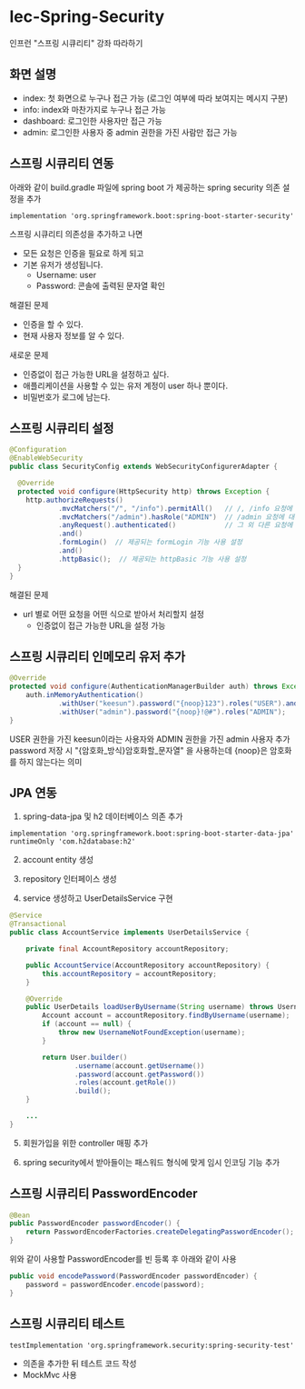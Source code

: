# lec-Spring-Security
인프런 "스프링 시큐리티" 강좌 따라하기

## 화면 설명
- index: 첫 화면으로 누구나 접근 가능 (로그인 여부에 따라 보여지는 메시지 구분)
- info: index와 마찬가지로 누구나 접근 가능
- dashboard: 로그인한 사용자만 접근 가능
- admin: 로그인한 사용자 중 admin 권한을 가진 사람만 접근 가능

## 스프링 시큐리티 연동
아래와 같이 build.gradle 파일에 spring boot 가 제공하는 spring security 의존 설정을 추가
```
implementation 'org.springframework.boot:spring-boot-starter-security'
```

스프링 시큐리티 의존성을 추가하고 나면
- 모든 요청은 인증을 필요로 하게 되고
- 기본 유저가 생성됩니다.
    + Username: user
    + Password: 콘솔에 출력된 문자열 확인
    
해결된 문제
- 인증을 할 수 있다.
- 현재 사용자 정보를 알 수 있다.

새로운 문제
- 인증없이 접근 가능한 URL을 설정하고 싶다.
- 애플리케이션을 사용할 수 있는 유저 계정이 user 하나 뿐이다.
- 비밀번호가 로그에 남는다.

## 스프링 시큐리티 설정
```java
@Configuration
@EnableWebSecurity
public class SecurityConfig extends WebSecurityConfigurerAdapter {

  @Override
  protected void configure(HttpSecurity http) throws Exception {
    http.authorizeRequests()
            .mvcMatchers("/", "/info").permitAll()   // /, /info 요청에 대해서는 모두 허용
            .mvcMatchers("/admin").hasRole("ADMIN")  // /admin 요청에 대해서는 Role이 ADMIN인 사용자만 허용
            .anyRequest().authenticated()            // 그 외 다른 요청에 대해서는 인증(로그인 여부)만 확인
            .and()
            .formLogin()  // 제공되는 formLogin 기능 사용 설정
            .and()
            .httpBasic();  // 제공되는 httpBasic 기능 사용 설정
  }
}
```

해결된 문제
- url 별로 어떤 요청을 어떤 식으로 받아서 처리할지 설정
  + 인증없이 접근 가능한 URL을 설정 가능
  
## 스프링 시큐리티 인메모리 유저 추가
```java
@Override
protected void configure(AuthenticationManagerBuilder auth) throws Exception {
    auth.inMemoryAuthentication()
            .withUser("keesun").password("{noop}123").roles("USER").and()
            .withUser("admin").password("{noop}!@#").roles("ADMIN");
}
```
USER 권한을 가진 keesun이라는 사용자와 ADMIN 권한을 가진 admin 사용자 추가     
password 저장 시 "{암호화_방식}암호화할_문자열" 을 사용하는데 {noop}은 암호화를 하지 않는다는 의미

## JPA 연동
1. spring-data-jpa 및 h2 데이터베이스 의존 추가
```
implementation 'org.springframework.boot:spring-boot-starter-data-jpa'
runtimeOnly 'com.h2database:h2'
```

2. account entity 생성
   
3. repository 인터페이스 생성

4. service 생성하고 UserDetailsService 구현
```java
@Service
@Transactional
public class AccountService implements UserDetailsService {

    private final AccountRepository accountRepository;

    public AccountService(AccountRepository accountRepository) {
        this.accountRepository = accountRepository;
    }

    @Override
    public UserDetails loadUserByUsername(String username) throws UsernameNotFoundException {
        Account account = accountRepository.findByUsername(username);
        if (account == null) {
            throw new UsernameNotFoundException(username);
        }

        return User.builder()
                .username(account.getUsername())
                .password(account.getPassword())
                .roles(account.getRole())
                .build();
    }

    ...
}
```

5. 회원가입을 위한 controller 매핑 추가

6. spring security에서 받아들이는 패스워드 형식에 맞게 임시 인코딩 기능 추가

## 스프링 시큐리티 PasswordEncoder
```java
@Bean
public PasswordEncoder passwordEncoder() {
    return PasswordEncoderFactories.createDelegatingPasswordEncoder();
}
```
위와 같이 사용할 PasswordEncoder를 빈 등록 후 아래와 같이 사용
```java
public void encodePassword(PasswordEncoder passwordEncoder) {
    password = passwordEncoder.encode(password);
}
```

## 스프링 시큐리티 테스트
```
testImplementation 'org.springframework.security:spring-security-test'
```

- 의존을 추가한 뒤 테스트 코드 작성
- MockMvc 사용